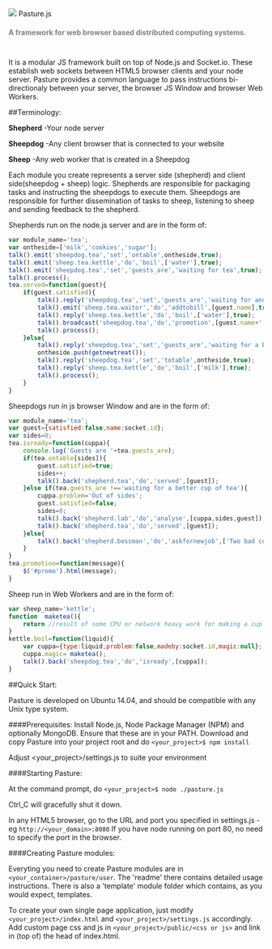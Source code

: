 <div><img src='https://cloud.githubusercontent.com/assets/998947/7757711/528b78c6-fffc-11e4-868a-4bab7857b964.png' />
<span styel='font-weight:bold;font-size:4em;margin-left:20px'>Pasture.js</span>
<h4 style='color:grey'>A framework for web browser based distributed computing systems.</h4>
</div>
<div style='width:100%;height:10px;clear:both;'></div>

It is a modular JS framework built on top of Node.js and Socket.io. These establish web sockets between HTML5 browser clients and your node server. Pasture provides a common language to pass instructions bi-directionaly between your server, the browser JS Window and browser Web Workers. 

##Terminology:

**Shepherd**    -Your node server

**Sheepdog**    -Any client browser that is connected to your website

**Sheep**       -Any web worker that is created in a Sheepdog

Each module you create represents a server side (shepherd) and client side(sheepdog + sheep) logic.
Shepherds are responsible for packaging tasks and instructing the sheepdogs to execute them.
Sheepdogs are responsible for further dissemination of tasks to sheep, listening to sheep and sending feedback to the shepherd.

Shepherds run on the node.js server and are in the form of:

```javascript
var module_name='tea';
var ontheside=['milk','cookies','sugar'];
talk().emit('sheepdog.tea','set','ontable',ontheside,true);
talk().emit('sheep.tea.kettle','do','boil',['water'],true);
talk().emit('sheepdog.tea','set','guests_are','waiting for tea',true);
talk().process(); 
tea.served=function(guest){
	if(guest.satisfied){
		talk().reply('sheepdog.tea','set','guests_are','waiting for another tea',true);
		talk().emit('sheep.tea.waitor','do','addtobill',[guest.name],true);
		talk().reply('sheep.tea.kettle','do','boil',['water'],true);		
		talk().broadcast('sheepdog.tea','do','promotion',[guest.name+' had a nice cup of tea'],true);
		talk().process();
	}else{
		talk().reply('sheepdog.tea','set','guests_are','waiting for a better cup of tea',true);		
		ontheside.push(getnewtreat());
		talk().reply('sheepdog.tea','set','totable',ontheside,true);
		talk().reply('sheep.tea.kettle','do','boil',['milk'],true);		
		talk().process();	
	}
}
```
Sheepdogs run in js browser Window and are in the form of:
 	
```javascript
var module_name='tea';
var guest={satisfied:false,name:socket.id};
var sides=0;
tea.isready=function(cuppa){
	console.log('Guests are '+tea.guests_are);
	if(tea.ontable[sides]){
		guest.satisfied=true;
		sides++;
		talk().back('shepherd.tea','do','served',[guest]);
	}else if(tea.guests_are !=='waiting for a better cup of tea'){
		cuppa.problem='Out of sides';
		guest.satisfied=false;
		sides=0;
		talk().back('shepherd.lab','do','analyse',[cuppa,sides,guest]);
		talk().back('shepherd.tea','do','served',[guest]);
	}else{
		talk().back('shepherd.bossman','do','askfornewjob',['Two bad cups in a row',guest]);
	}
}
tea.promotion=function(message){
	$('#promo').html(message);
}
```

Sheep run in Web Workers and are in the form of:
 	
```javascript
var sheep_name='kettle';
function  maketea(){
	return //result of some CPU or network heavy work for making a cup of tea
}
kettle.boil=function(liquid){
	var cuppa={type:liquid,problem:false,madeby:socket.id,magic:null};
	cuppa.magic= maketea(); 
	talk().back('sheepdog.tea','do','isready',[cuppa]);
}
```

##Quick Start:

Pasture is developed on Ubuntu 14.04, and should be compatible with any Unix type system.

####Prerequisites:
Install Node.js, Node Package Manager (NPM) and optionally MongoDB. Ensure that these are in your PATH.
Download and copy Pasture into your project root and do `<your_project>$ npm install`

Adjust  <your_project>/settings.js to suite your environment

####Starting Pasture:

At the command prompt, do `<your_project>$ node ./pasture.js`

Ctrl_C will gracefully shut it down.

In any HTML5 browser, go to the URL and port you specified in settings.js - eg `http://<your_domain>:8080`
If you have node running on port 80, no need to specify the port in the browser. 

####Creating Pasture modules:

Everyting you need to create Pasture modules are in `<your_container>/pasture/user`. The 'readme' there contains detailed usage instructions. There is also a 'template' module folder which contains, as you would expect, templates.

To create your own single page application, just modify `<your_project>/index.html` and `<your_project>/settings.js` accordingly. Add custom page css and js in `<your_project>/public/<css or js>` and link in (top of) the head of index.html. 
